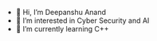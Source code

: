 - 👋 Hi, I’m Deepanshu Anand
- 👀 I’m interested in Cyber Security and AI
- 🌱 I’m currently learning C++
<!--- - 💞️ I’m looking to collaborate on ...--->
<!--- - 📫 Reach me through --->

<!---
Deepanshu0810/Deepanshu0810 is a ✨ special ✨ repository because its `README.md` (this file) appears on your GitHub profile.
You can click the Preview link to take a look at your changes.
--->
